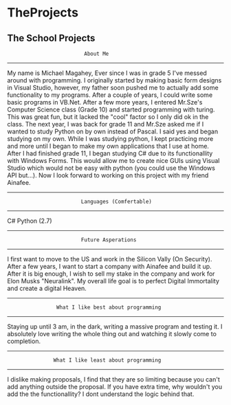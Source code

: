 # TheProjects
The School Projects
-------------------------------------------------------------------------------
                             About Me
-------------------------------------------------------------------------------

My name is Michael Magahey, Ever since I was in grade 5 I've messed
around with programming. I originally started by making basic form
designs in Visual Studio, however, my father soon pushed me to actually
add some functionality to my programs. After a couple of years, I could
write some basic programs in VB.Net. After a few more years, I entered Mr.Sze's
Computer Science class (Grade 10) and started programming with turing.
This was great fun, but it lacked the "cool" factor so I only did ok in the
class. The next year, I was back for grade 11 and Mr.Sze asked me if I
wanted to study Python on by own instead of Pascal. I said yes and began
studying on my own. While I was studying python, I kept practicing more
and more until I began to make my own applications that I use at home.
After I had finished grade 11, I began studying C# due to its functionallity
with Windows Forms. This would allow me to create nice GUIs using Visual Studio
which would not be easy with python (you could use the Windows API but...).
Now I look forward to working on this project with my friend Ainafee.

---------------------------------------------------------------------------------
                            Languages (Comfertable)
---------------------------------------------------------------------------------

C#
Python (2.7)

---------------------------------------------------------------------------------
                            Future Asperations
---------------------------------------------------------------------------------

I first want to move to the US and work in the Silicon Vally (On Security). 
After a few years, I want to start a company with Ainafee and build it up. 
After it is big enough, I wish to sell my stake in the company and work for 
Elon Musks "Neuralink". My overall life goal is to perfect Digital Immortality
and create a digital Heaven.

---------------------------------------------------------------------------------
                    What I like best about programming
---------------------------------------------------------------------------------

Staying up until 3 am, in the dark, writing a massive program and testing it.
I absolutely love writing the whole thing out and watching it slowly come to
completion.

--------------------------------------------------------------------------------
                   What I like least about programming
--------------------------------------------------------------------------------

I dislike making proposals, I find that they are so limiting because you can't
add anything outside the proposal. If you have extra time, why wouldn't you add
the the functionallity? I dont understand the logic behind that.

